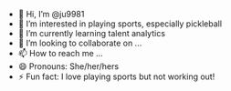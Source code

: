 - 👋 Hi, I’m @ju9981
- 👀 I’m interested in playing sports, especially pickleball
- 🌱 I’m currently learning talent analytics
- 💞️ I’m looking to collaborate on ...
- 📫 How to reach me ...
- 😄 Pronouns: She/her/hers
- ⚡ Fun fact: I love playing sports but not working out!

<!---
ju9981/ju9981 is a ✨ special ✨ repository because its `README.md` (this file) appears on your GitHub profile.
You can click the Preview link to take a look at your changes.
--->
